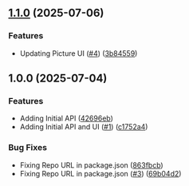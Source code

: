 ## [1.1.0](https://github.com/incutonez/assessments-drinks/compare/v1.0.0...v1.1.0) (2025-07-06)

### Features

* Updating Picture UI ([#4](https://github.com/incutonez/assessments-drinks/issues/4)) ([3b84559](https://github.com/incutonez/assessments-drinks/commit/3b845592081b8797067bb2cdc5d41502b53688da))

## 1.0.0 (2025-07-04)

### Features

* Adding Initial API ([42696eb](https://github.com/incutonez/assessments-drinks/commit/42696eb4ba8db2bdcc16c8b8dc13db045d174d15))
* Adding Initial API and UI ([#1](https://github.com/incutonez/assessments-drinks/issues/1)) ([c1752a4](https://github.com/incutonez/assessments-drinks/commit/c1752a4a88a16211abe8a621d88894144fa805bc))

### Bug Fixes

* Fixing Repo URL in package.json ([863fbcb](https://github.com/incutonez/assessments-drinks/commit/863fbcbe01b76aaf57b643493d93174b917ff354))
* Fixing Repo URL in package.json ([#3](https://github.com/incutonez/assessments-drinks/issues/3)) ([69b04d2](https://github.com/incutonez/assessments-drinks/commit/69b04d2f1b2c25a3c1680f0dbe6f8ef97477058e))
